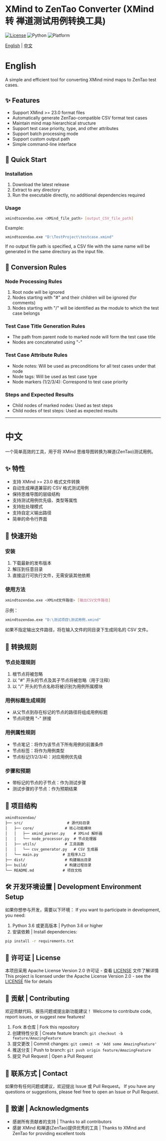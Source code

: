 # XMind to ZenTao Converter (XMind 转 禅道测试用例转换工具)

[![License](https://img.shields.io/badge/license-Apache%202.0-blue.svg)](LICENSE)
![Python](https://img.shields.io/badge/python-3.6%2B-blue)
![Platform](https://img.shields.io/badge/platform-Windows-lightgrey)

[English](#english) | [中文](#中文)

# English

A simple and efficient tool for converting XMind mind maps to ZenTao test cases.

## ✨ Features

- Support XMind >= 23.0 format files
- Automatically generate ZenTao-compatible CSV format test cases
- Maintain mind map hierarchical structure
- Support test case priority, type, and other attributes
- Support batch processing mode
- Support custom output path
- Simple command-line interface

## 🚀 Quick Start

### Installation

1. Download the latest release
2. Extract to any directory
3. Run the executable directly, no additional dependencies required

### Usage

```bash
xmindtozendao.exe <XMind_file_path> [output_CSV_file_path]
```

Example:
```bash
xmindtozendao.exe "D:\TestProject\testcase.xmind"
```

If no output file path is specified, a CSV file with the same name will be generated in the same directory as the input file.

## 📝 Conversion Rules

### Node Processing Rules
1. Root node will be ignored
2. Nodes starting with "#" and their children will be ignored (for comments)
3. Nodes starting with "/" will be identified as the module to which the test case belongs

### Test Case Title Generation Rules
- The path from parent node to marked node will form the test case title
- Nodes are concatenated using "-"

### Test Case Attribute Rules
- Node notes: Will be used as preconditions for all test cases under that node
- Node tags: Will be used as test case type
- Node markers (1/2/3/4): Correspond to test case priority

### Steps and Expected Results
- Child nodes of marked nodes: Used as test steps
- Child nodes of test steps: Used as expected results

---

# 中文

一个简单高效的工具，用于将 XMind 思维导图转换为禅道(ZenTao)测试用例。

## ✨ 特性

- 支持 XMind >= 23.0 格式文件转换
- 自动生成禅道兼容的 CSV 格式测试用例
- 保持思维导图的层级结构
- 支持测试用例优先级、类型等属性
- 支持批处理模式
- 支持自定义输出路径
- 简单的命令行界面

## 🚀 快速开始

### 安装

1. 下载最新的发布版本
2. 解压到任意目录
3. 直接运行可执行文件，无需安装其他依赖

### 使用方法

```bash
xmindtozendao.exe <XMind文件路径> [输出CSV文件路径]
```

示例：
```bash
xmindtozendao.exe "D:\测试项目\测试用例.xmind"
```

如果不指定输出文件路径，将在输入文件的同目录下生成同名的 CSV 文件。

## 📝 转换规则

### 节点处理规则
1. 根节点将被忽略
2. 以 "#" 开头的节点及其子节点将被忽略（用于注释）
3. 以 "/" 开头的节点名称将被识别为用例所属模块

### 用例标题生成规则
- 从父节点到存在标记的节点的路径将组成用例标题
- 节点间使用 "-" 拼接

### 用例属性规则
- 节点笔记：将作为该节点下所有用例的前置条件
- 节点标签：将作为用例类型
- 节点标记(1/2/3/4)：对应用例优先级

### 步骤和预期
- 带标记的节点的子节点：作为测试步骤
- 测试步骤的子节点：作为预期结果

## 📂 项目结构

```
xmindtozendao/
├── src/                    # 源代码目录
│   ├── core/              # 核心功能模块
│   │   ├── xmind_parser.py    # XMind 解析器
│   │   └── node_processor.py  # 节点处理器
│   ├── utils/             # 工具函数
│   │   └── csv_generator.py   # CSV 生成器
│   └── main.py           # 主程序入口
├── dist/                  # 构建输出目录
├── build/                 # 构建过程目录
└── README.md             # 项目文档
```

## 🛠️ 开发环境设置 | Development Environment Setup

如果你想参与开发，需要以下环境：
If you want to participate in development, you need:

1. Python 3.6 或更高版本 | Python 3.6 or higher
2. 安装依赖 | Install dependencies:
```bash
pip install -r requirements.txt
```

## 📄 许可证 | License

本项目采用 Apache License Version 2.0 许可证 - 查看 [LICENSE](LICENSE) 文件了解详情
This project is licensed under the Apache License Version 2.0 - see the [LICENSE](LICENSE) file for details

## 🤝 贡献 | Contributing

欢迎贡献代码、报告问题或提出新功能建议！
Welcome to contribute code, report issues, or suggest new features!

1. Fork 本仓库 | Fork this repository
2. 创建特性分支 | Create feature branch: `git checkout -b feature/AmazingFeature`
3. 提交更改 | Commit changes: `git commit -m 'Add some AmazingFeature'`
4. 推送分支 | Push to branch: `git push origin feature/AmazingFeature`
5. 提交 Pull Request | Open a Pull Request

## 📮 联系方式 | Contact

如果你有任何问题或建议，欢迎提出 Issue 或 Pull Request。
If you have any questions or suggestions, please feel free to open an Issue or Pull Request.

## 🙏 致谢 | Acknowledgments

- 感谢所有贡献者的支持 | Thanks to all contributors
- 感谢 XMind 和禅道(ZenTao)提供优秀的工具 | Thanks to XMind and ZenTao for providing excellent tools
